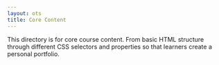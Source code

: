 ```yaml
---
layout: ots
title: Core Content 
---
```


This directory is for core course content. 
From basic HTML structure through different CSS selectors and properties so that learners create a personal portfolio.
